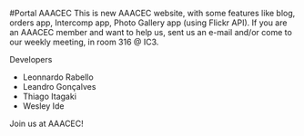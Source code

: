 #Portal AAACEC
This is new AAACEC website, with some features like blog, orders app, Intercomp app, Photo Gallery app (using Flickr API).
If you are an AAACEC member and want to help us, sent us an e-mail and/or come to our weekly meeting, in room 316 @ IC3.

Developers
- Leonnardo Rabello
- Leandro Gonçalves
- Thiago Itagaki
- Wesley Ide

Join us at AAACEC!
